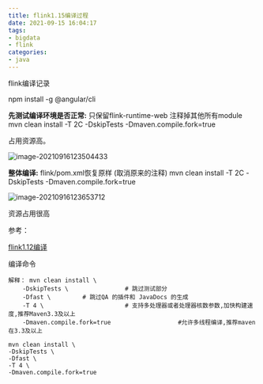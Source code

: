 ```yaml
---
title: flink1.15编译过程
date: 2021-09-15 16:04:17
tags:
- bigdata
- flink
categories: 
- java
---
```

flink编译记录

npm install -g @angular/cli

<!--more-->

**先测试编译环境是否正常:**
只保留<module>flink-runtime-web</module>
注释掉其他所有module
mvn clean install -T 2C  -DskipTests  -Dmaven.compile.fork=true

占用资源高。

![image-20210916123504433](https://gitee.com/hxf88/imgrepo/raw/master/img/image-20210916123504433.png)

**整体编译:**
flink/pom.xml恢复原样 (取消原来的注释)
mvn clean install -T 2C  -DskipTests  -Dmaven.compile.fork=true

![image-20210916123653712](https://gitee.com/hxf88/imgrepo/raw/master/img/image-20210916123653712.png)

资源占用很高

参考：

[flink1.12编译](https://www.codetd.com/article/11298428)

编译命令

```
解释： mvn clean install \
	-DskipTests \                # 跳过测试部分
	-Dfast \         # 跳过QA 的插件和 JavaDocs 的生成
	-T 4 \                       # 支持多处理器或者处理器核数参数,加快构建速度,推荐Maven3.3及以上
	-Dmaven.compile.fork=true                   #允许多线程编译,推荐maven在3.3及以上
	
mvn clean install \
-DskipTests \
-Dfast \
-T 4 \
-Dmaven.compile.fork=true 
```

